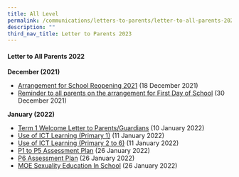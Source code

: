 ```yaml
---
title: All Level
permalink: /communications/letters-to-parents/letter-to-all-parents-2023/
description: ""
third_nav_title: Letter to Parents 2023
---
```





#### Letter to All Parents 2022

<b>December (2021)</b>
<br>
* <a href="/files/Communications/Letters%20to%20All%20Parents%202022/December%202021/20201218%20MPS%20School%20reopening%20measures.pdf">Arrangement for School Reopening 2021</a> (18 December 2021)
* <a href="/files/Communications/Letters%20to%20All%20Parents%202022/December%202021/A%20reminder%20to%20all%20parents%20on%20the%20arrangement%20for%20First%20Day%20of%20School.pdf">Reminder to all parents on the arrangement for First Day of School</a> (30 December 2021)

<b>January (2022)</b>
<br>
* <a href="/files/Communications/Letters%20to%20All%20Parents%202022/January%202022/2022%20Term%201%20Welcome%20Letter%20to%20Parents_7%20Jan%20FINAL.pdf">Term 1 Welcome Letter to Parents/Guardians</a> (10 January 2022)
* <a href="/files/Communications/Letters%20to%20All%20Parents%202022/January%202022/P1%20ICT%20matters.pdf">Use of ICT Learning (Primary 1)</a> (11 January 2022)
* <a href="/files/Communications/Letters%20to%20All%20Parents%202022/January%202022/P2%20-%20P6%20ICT%20Matters.pdf">Use of ICT Learning (Primary 2 to 6)</a> (11 January 2022)
* <a href ="/files/Communications/Letters%20to%20All%20Parents%202022/January%202022/P1%20to%20P5%20Assessment%20Letter.pdf"> P1 to P5 Assessment Plan</a> (26 January 2022)
* <a href ="/files/Communications/Letters%20to%20All%20Parents%202022/January%202022/P6%20Assessment%20Letter.pdf">P6 Assessment Plan</a> (26 January 2022)
* <a href ="/files/Communications/Letters%20to%20All%20Parents%202022/January%202022/MOE%20Sexuality%20Education%20In%20school.pdf">MOE Sexuality Education In School</a> (26 January 2022)